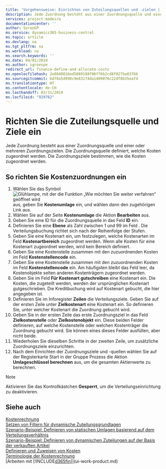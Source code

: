 ```yaml
---
title: 'Vorgehensweise: Einrichten von Zuteilungsquellen und -zielen | Microsoft Docs'
description: Jede Zuordnung besteht aus einer Zuordnungsquelle und einer oder mehreren Zuordnungszielen. Die Zuordnungsquelle definiert, welche Kosten zugeordnet werden. Die Zuordnungsziele bestimmen, wie die Kosten zugeordnet werden.
services: project-madeira
documentationcenter: ''
author: SorenGP
ms.service: dynamics365-business-central
ms.topic: article
ms.devlang: na
ms.tgt_pltfrm: na
ms.workload: na
ms.search.keywords: ''
ms.date: 04/01/2019
ms.author: sgroespe
redirect_url: finance-define-and-allocate-costs
ms.openlocfilehash: 2e8040816ed5089188f06f76b2cd8f027ba83766
ms.sourcegitcommit: bd78a5d990c9e83174da1409076c22df8b35eafd
ms.translationtype: HT
ms.contentlocale: de-CH
ms.lasthandoff: 03/31/2019
ms.locfileid: "929782"
---
```

# <a name="set-up-allocation-source-and-targets"></a>Richten Sie die Zuteilungsquelle und Ziele ein
Jede Zuordnung besteht aus einer Zuordnungsquelle und einer oder mehreren Zuordnungszielen. Die Zuordnungsquelle definiert, welche Kosten zugeordnet werden. Die Zuordnungsziele bestimmen, wie die Kosten zugeordnet werden.  

## <a name="to-set-up-cost-allocations"></a>So richten Sie Kostenzuordnungen ein  
1.  Wählen Sie das Symbol ![Glühlampe, mit der die Funktion „Wie möchten Sie weiter verfahren“ geöffnet wird](media/ui-search/search_small.png "Wie möchten Sie weiter verfahren?") aus, geben Sie **Kostenumlage** ein, und wählen dann den zugehörigen Link aus.  
2.  Wählen Sie auf der Seite **Kostenumlage** die Aktion **Bearbeiten** aus.  
3.  Geben Sie eine ID für die Zuordnungsquelle in das Feld **ID** ein.  
4.  Definieren Sie eine **Ebene** als Zahl zwischen 1 und 99 im Feld . Die Verteilungsbuchung richtet sich nach der Reihenfolge der Stufen.  
5.  Geben Sie eine Kostenart ein, um festzulegen, welche Kostenarten im Feld **Kostenartbereich** zugeordnet werden. Wenn alle Kosten für eine Kostenart zugeordnet werden, wird kein Bereich definiert.  
6.  Geben Sie eine Kostenstelle zusammen mit den zuzuordnenden Kosten im Feld **Kostenstellencode** ein.  
7.  Geben Sie eine Kostenstelle zusammen mit den zuzuordnenden Kosten im Feld **Kostenstellencode** ein. Am häufigsten bleibt das Feld leer, da Kostenobjekte selten anderen Kostenträgern zugeordnet werden.  
8.  Geben Sie im Feld **Für Kostenart gutschreiben** eine Kostenart ein. Die Kosten, die zugeteilt werden, werden der ursprünglichen Kostenart gutgeschrieben. Die Kreditbuchung wird auf Kostenart gebucht, die hier angegeben ist.  
9. Definieren Sie im Inforegister **Zeilen** die Verteilungsziele. Geben Sie auf der ersten Zeile unter **Zielkostenart** eine Kostenart ein. So definieren Sie, unter welcher Kostenart die Zuordnung gebucht wird.  
10. Geben Sie in der ersten Zeile das erste Zuordnungsziel in das Feld **Zielkostenstelle** oder **Zielkostenobjekt** ein. Diese beiden Felder definieren, auf welche Kostenstelle oder welchen Kostenträger die Zuordnung gebucht wird. Sie können eines dieses Felder ausfüllen, aber nicht beide.  
11. Wiederholen Sie dieselben Schritte in der zweiten Zeile, um zusätzliche Zuordnungsziele einzurichten.  
12. Nach dem Einrichten der Zuordnungsziele und -quellen wählen Sie auf der Registerkarte Start in der Gruppe Prozess die Aktion **Umlageschlüssel berechnen** aus, um die gesamten Aktienwerte zu berechnen.  

> [!NOTE]  
>  Aktivieren Sie das Kontrollkästchen **Gesperrt**, um die Verteilungseinrichtung zu deaktivieren.  

## <a name="see-also"></a>Siehe auch  
[Kostenrechnung](finance-manage-cost-accounting.md)  
 [Setzen von Filtern für dynamische Zuteilungsgrundlagen](finance-setting-filters-for-dynamic-allocation-bases.md)   
 [Szenario-Beispiel: Definieren von statischen Umlagen basierend auf dem Verteilungsverhältnis](finance-scenario-example-defining-static-allocations-based-on-allocation-ratio.md)   
 [Szenario-Beispiel: Definieren von dynamischen Zuteilungen auf der Basis der verkauften Artikel](finance-scenario-example-defining-dynamic-allocations-based-on-items-sold.md)   
 [Definieren und Zuweisen von Kosten](finance-define-and-allocate-costs.md)   
 [Terminologie der Kostenrechnung](finance-terminology-in-cost-accounting.md)  
 [Arbeiten mit [!INCLUDE[d365fin](includes/d365fin_md.md)]](ui-work-product.md)
